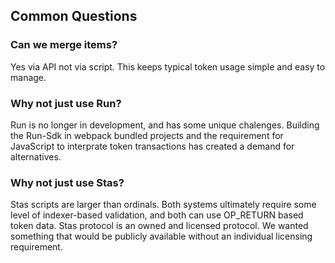 ## Common Questions

### Can we merge items?

Yes via API not via script. This keeps typical token usage simple and easy to manage.

### Why not just use Run?

Run is no longer in development, and has some unique chalenges. Building the Run-Sdk in webpack bundled projects and the requirement for JavaScript to interprate token transactions has created a demand for alternatives.

### Why not just use Stas?

Stas scripts are larger than ordinals. Both systems ultimately require some level of indexer-based validation, and both can use OP_RETURN based token data. Stas protocol is an owned and licensed protocol. We wanted something that would be publicly available without an individual licensing requirement.
